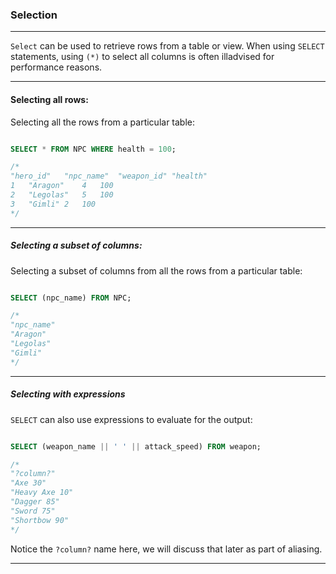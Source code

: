 ### Selection

-----

`Select` can be used to retrieve rows from a table or view.  When using `SELECT` statements, using 
`(*)` to select all columns is often illadvised for performance reasons.

-----

#### Selecting all rows:

Selecting all the rows from a particular table:

```sql

SELECT * FROM NPC WHERE health = 100;

/*
"hero_id"	"npc_name"	"weapon_id"	"health"
1	"Aragon"	4	100
2	"Legolas"	5	100
3	"Gimli"	2	100
*/
```

-----

##### Selecting a subset of columns:

Selecting a subset of columns from all the rows from a particular table:

```sql

SELECT (npc_name) FROM NPC;

/*
"npc_name"
"Aragon"
"Legolas"
"Gimli"
*/

```
-----

##### Selecting with expressions

`SELECT` can also use expressions to evaluate for the output:

```sql

SELECT (weapon_name || ' ' || attack_speed) FROM weapon;

/*
"?column?"
"Axe 30"
"Heavy Axe 10"
"Dagger 85"
"Sword 75"
"Shortbow 90"
*/

```

Notice the `?column?` name here, we will discuss that later as part of aliasing.

-----

